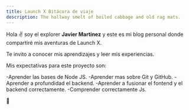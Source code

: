 ```yaml
---
title: Launch X Bitácora de viaje
description: The hallway smelt of boiled cabbage and old rag mats.
---
```


Hola ✌️  soy el explorer **Javier Martinez** y este es mi blog personal donde compartiré mis aventuras de Launch X.

Te invito a conocer mis aprendizajes y leer mis experiencias.

Mis expectativas para este proyecto son:

-Aprender las bases de Node JS.
-Aprender mas sobre Git y GitHub.
-Aprender a profundidad el backend.
-Aprender a fusionar el fontend y el backend correctamente.
-Comprender correctamente Js.

🚀
